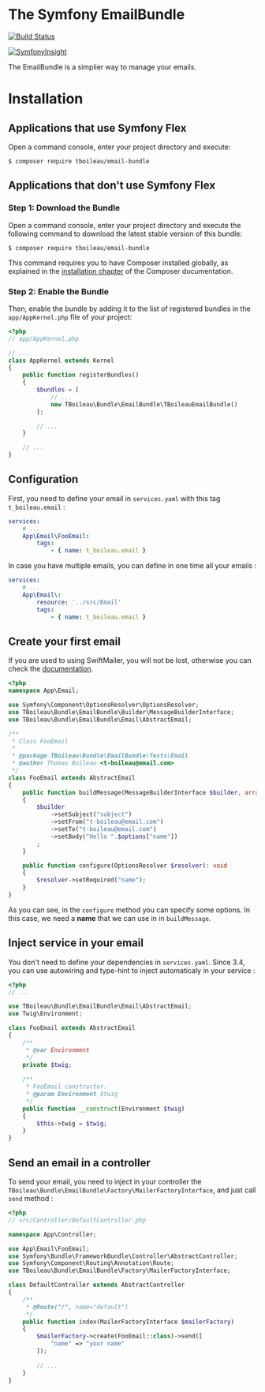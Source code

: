 The Symfony EmailBundle
=======================

[![Build Status](https://travis-ci.org/TBoileau/email-bundle.svg?branch=master)](https://travis-ci.org/TBoileau/email-bundle)

[![SymfonyInsight](https://insight.symfony.com/projects/89c2f211-166d-45e2-846a-59871a2b65c9/big.svg)](https://insight.symfony.com/projects/89c2f211-166d-45e2-846a-59871a2b65c9)

The EmailBundle is a simplier way to manage your emails.

Installation
============

Applications that use Symfony Flex
----------------------------------

Open a command console, enter your project directory and execute:

```console
$ composer require tboileau/email-bundle
```

Applications that don't use Symfony Flex
----------------------------------------

### Step 1: Download the Bundle

Open a command console, enter your project directory and execute the
following command to download the latest stable version of this bundle:

```console
$ composer require tboileau/email-bundle
```

This command requires you to have Composer installed globally, as explained
in the [installation chapter](https://getcomposer.org/doc/00-intro.md)
of the Composer documentation.

### Step 2: Enable the Bundle

Then, enable the bundle by adding it to the list of registered bundles
in the `app/AppKernel.php` file of your project:

```php
<?php
// app/AppKernel.php

// ...
class AppKernel extends Kernel
{
    public function registerBundles()
    {
        $bundles = [
            // ...
            new TBoileau\Bundle\EmailBundle\TBoileauEmailBundle()
        ];

        // ...
    }

    // ...
}
```

Configuration
-------------

First, you need to define your email in `services.yaml` with this tag `t_boileau.email` :
```yaml
services:
    # ...
    App\Email\FooEmail:
        tags:
            - { name: t_boileau.email }
```

In case you have multiple emails, you can define in one time all your emails :
```yaml
services:
    # ...
    App\Email\:
        resource: '../src/Email'
        tags:
            - { name: t_boileau.email }
```

Create your first email
-------------------------

If you are used to using SwiftMailer, you will not be lost, otherwise you can check the [documentation](https://swiftmailer.symfony.com/docs/introduction.html).
```php
<?php
namespace App\Email;

use Symfony\Component\OptionsResolver\OptionsResolver;
use TBoileau\Bundle\EmailBundle\Builder\MessageBuilderInterface;
use TBoileau\Bundle\EmailBundle\Email\AbstractEmail;

/**
 * Class FooEmail
 *
 * @package TBoileau\Bundle\EmailBundle\Tests\Email
 * @author Thomas Boileau <t-boileau@email.com>
 */
class FooEmail extends AbstractEmail
{
    public function buildMessage(MessageBuilderInterface $builder, array $options): void
    {
        $builder
            ->setSubject("subject")
            ->setFrom("t-boileau@email.com")
            ->setTo("t-boileau@email.com")
            ->setBody("Hello ".$options["name"])
        ;
    }

    public function configure(OptionsResolver $resolver): void
    {
        $resolver->setRequired("name");
    }
}
```

As you can see, in the `configure` method you can specify some options. In this case, we need a **name** that we can use in in `buildMessage`.

Inject service in your email
----------------------------

You don't need to define your dependencies in `services.yaml`. Since 3.4, you can use autowiring and type-hint to inject automaticaly in your service :
```php
<?php
// ...

use TBoileau\Bundle\EmailBundle\Email\AbstractEmail;
use Twig\Environment;

class FooEmail extends AbstractEmail
{
    /**
     * @var Environment
     */
    private $twig;
    
    /**
     * FooEmail constructor.
     * @param Environment $twig
     */
    public function __construct(Environment $twig)
    {
        $this->twig = $twig;
    }
}
```

Send an email in a controller
-----------------------------

To send your email, you need to inject in your controller the `TBoileau\Bundle\EmailBundle\Factory\MailerFactoryInterface`, and just call `send` method :
```php
<?php
// src/Controller/DefaultController.php

namespace App\Controller;

use App\Email\FooEmail;
use Symfony\Bundle\FrameworkBundle\Controller\AbstractController;
use Symfony\Component\Routing\Annotation\Route;
use TBoileau\Bundle\EmailBundle\Factory\MailerFactoryInterface;

class DefaultController extends AbstractController
{
    /**
     * @Route("/", name="default")
     */
    public function index(MailerFactoryInterface $mailerFactory)
    {
        $mailerFactory->create(FooEmail::class)->send([
            "name" => "your name"
        ]);
        
        // ...
    }
}
```
